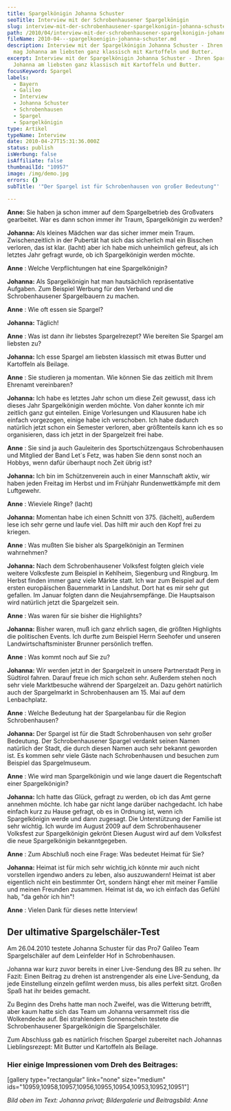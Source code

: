```yaml
---
title: Spargelkönigin Johanna Schuster
seoTitle: Interview mit der Schrobenhausener Spargelkönigin
slug: interview-mit-der-schrobenhausener-spargelkonigin-johanna-schuster
path: /2010/04/interview-mit-der-schrobenhausener-spargelkonigin-johanna-schuster/
fileName: 2010-04---spargelkoenigin-johanna-schuster.md
description: Interview mit der Spargelkönigin Johanna Schuster - Ihren Spargel
  mag Johanna am liebsten ganz klassisch mit Kartoffeln und Butter.
excerpt: Interview mit der Spargelkönigin Johanna Schuster - Ihren Spargel mag
  Johanna am liebsten ganz klassisch mit Kartoffeln und Butter.
focusKeyword: Spargel
labels:
  - Bayern
  - Galileo
  - Interview
  - Johanna Schuster
  - Schrobenhausen
  - Spargel
  - Spargelkönigin
type: Artikel
typeName: Interview
date: 2010-04-27T15:31:36.000Z
status: publish
isWerbung: false
isAffiliate: false
thumbnailId: "10957"
image: /img/demo.jpg
errors: {}
subTitle: '"Der Spargel ist für Schrobenhausen von großer Bedeutung"'
  
---
```


**Anne:** Sie haben ja schon immer auf dem Spargelbetrieb des Großvaters
gearbeitet. War es dann schon immer ihr Traum, Spargelkönigin zu werden?

**Johanna:** Als kleines Mädchen war das sicher immer mein Traum.
Zwischenzeitlich in der Pubertät hat sich das sicherlich mal ein Bisschen
verloren, das ist klar. (lacht) aber ich habe mich unheimlich gefreut, als ich
letztes Jahr gefragt wurde, ob ich Spargelkönigin werden möchte.

**Anne** : Welche Verpflichtungen hat eine Spargelkönigin?

**Johanna:** Als Spargelkönigin hat man hautsächlich repräsentative Aufgaben.
Zum Beispiel Werbung für den Verband und die Schrobenhausener Spargelbauern zu
machen.

**Anne** : Wie oft essen sie Spargel?

**Johanna:** Täglich!

**Anne** : Was ist dann ihr liebstes Spargelrezept? Wie bereiten Sie Spargel am
liebsten zu?

**Johanna:** Ich esse Spargel am liebsten klassisch mit etwas Butter und
Kartoffeln als Beilage.

**Anne** : Sie studieren ja momentan. Wie können Sie das zeitlich mit Ihrem
Ehrenamt vereinbaren?

**Johanna:** Ich habe es letztes Jahr schon um diese Zeit gewusst, dass ich
dieses Jahr Spargelkönigin werden möchte. Von daher konnte ich mir zeitlich ganz
gut einteilen. Einige Vorlesungen und Klausuren habe ich einfach vorgezogen,
einige habe ich verschoben. Ich habe dadurch natürlich jetzt schon ein Semester
verloren, aber größtenteils kann ich es so organisieren, dass ich jetzt in der
Spargelzeit frei habe.

**Anne** : Sie sind ja auch Gauleiterin des Sportschützengaus Schrobenhausen und
Mitglied der Band Let´s Fetz, was haben Sie denn sonst noch an Hobbys, wenn
dafür überhaupt noch Zeit übrig ist?

**Johanna:** Ich bin im Schützenverein auch in einer Mannschaft aktiv, wir haben
jeden Freitag im Herbst und im Frühjahr Rundenwettkämpfe mit dem Luftgewehr.

**Anne** : Wieviele Ringe? (lacht)

**Johanna:** Momentan habe ich einen Schnitt von 375. (lächelt), außerdem lese
ich sehr gerne und laufe viel. Das hilft mir auch den Kopf frei zu kriegen.

**Anne** : Was mußten Sie bisher als Spargelkönigin an Terminen wahrnehmen?

**Johanna:** Nach dem Schrobenhausener Volksfest folgten gleich viele weitere
Volksfeste zum Beispiel in Kehlheim, Siegenburg und Ringburg. Im Herbst finden
immer ganz viele Märkte statt. Ich war zum Beispiel auf dem ersten europäischen
Bauernmarkt in Landshut. Dort hat es mir sehr gut gefallen. Im Januar folgten
dann die Neujahrsempfänge. Die Hauptsaison wird natürlich jetzt die Spargelzeit
sein.

**Anne** : Was waren für sie bisher die Highlights?

**Johanna:** Bisher waren, muß ich ganz ehrlich sagen, die größten Highlights
die politischen Events. Ich durfte zum Beispiel Herrn Seehofer und unseren
Landwirtschaftsminister Brunner persönlich treffen.

**Anne** : Was kommt noch auf Sie zu?

**Johanna:** Wir werden jetzt in der Spargelzeit in unsere Partnerstadt Perg in
Südtirol fahren. Darauf freue ich mich schon sehr. Außerdem stehen noch sehr
viele Marktbesuche während der Spargelzeit an. Dazu gehört natürlich auch der
Spargelmarkt in Schrobenhausen am 15. Mai auf dem Lenbachplatz.

**Anne** : Welche Bedeutung hat der Spargelanbau für die Region Schrobenhausen?

**Johanna:** Der Spargel ist für die Stadt Schrobenhausen von sehr großer
Bedeutung. Der Schrobenhausener Spargel verdankt seinen Namen natürlich der
Stadt, die durch diesen Namen auch sehr bekannt geworden ist. Es kommen sehr
viele Gäste nach Schrobenhausen und besuchen zum Beispiel das Spargelmuseum.

**Anne** : Wie wird man Spargelkönigin und wie lange dauert die Regentschaft
einer Spargelkönigin?

**Johanna:** Ich hatte das Glück, gefragt zu werden, ob ich das Amt gerne
annehmen möchte. Ich habe gar nicht lange darüber nachgedacht. Ich habe einfach
kurz zu Hause gefragt, ob es in Ordnung ist, wenn ich Spargelkönigin werde und
dann zugesagt. Die Unterstützung der Familie ist sehr wichtig. Ich wurde im
August 2009 auf dem Schrobenhausener Volksfest zur Spargelkönigin gekrönt Diesen
August wird auf dem Volksfest die neue Spargelkönigin bekanntgegeben.

**Anne** : Zum Abschluß noch eine Frage: Was bedeutet Heimat für Sie?

**Johanna:** Heimat ist für mich sehr wichtig,ich könnte mir auch nicht
vorstellen irgendwo anders zu leben, also auszuwandern! Heimat ist aber
eigentlich nicht ein bestimmter Ort, sondern hängt eher mit meiner Familie und
meinen Freunden zusammen. Heimat ist da, wo ich einfach das Gefühl hab, "da
gehör ich hin"!

**Anne** : Vielen Dank für dieses nette Interview!

## Der ultimative Spargelschäler-Test

Am 26.04.2010 testete Johanna Schuster für das Pro7 Galileo Team Spargelschäler
auf dem Leinfelder Hof in Schrobenhausen.

Johanna war kurz zuvor bereits in einer Live-Sendung des BR zu sehen. Ihr Fazit:
Einen Beitrag zu drehen ist anstrengender als eine Live-Sendung, da jede
Einstellung einzeln gefilmt werden muss, bis alles perfekt sitzt. Großen Spaß
hat ihr beides gemacht.

Zu Beginn des Drehs hatte man noch Zweifel, was die Witterung betrifft, aber
kaum hatte sich das Team um Johanna versammelt riss die Wolkendecke auf. Bei
strahlendem Sonnenschein testete die Schrobenhausener Spargelkönigin die
Spargelschäler.

Zum Abschluss gab es natürlich frischen Spargel zubereitet nach Johannas
Lieblingsrezept: Mit Butter und Kartoffeln als Beilage.

### Hier einige Impressionen vom Dreh des Beitrages:

[gallery type="rectangular" link="none" size="medium"
ids="10959,10958,10957,10956,10955,10954,10953,10952,10951"]

_Bild oben im Text: Johanna privat; Bildergalerie und Beitragsbild: Anne_

  